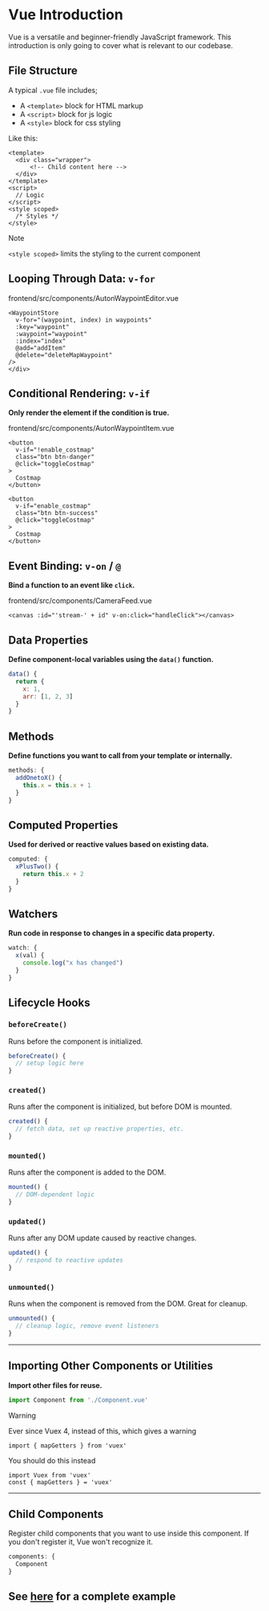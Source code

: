 # Vue Introduction

Vue is a versatile and beginner-friendly JavaScript framework. This introduction is only going to cover what is relevant to our codebase. 

## File Structure

A typical `.vue` file includes;
- A `<template>` block for HTML markup
- A `<script>` block for js logic
- A `<style>` block for css styling

Like this:
```vue
<template>
  <div class="wrapper">
      <!-- Child content here -->
  </div>
</template>
<script>
  // Logic
</script>
<style scoped>
  /* Styles */
</style>
```

> [!NOTE]   
> `<style scoped>` limits the styling to the current component 

## Looping Through Data: `v-for`

frontend/src/components/AutonWaypointEditor.vue
```vue
<WaypointStore
  v-for="(waypoint, index) in waypoints"
  :key="waypoint"
  :waypoint="waypoint"
  :index="index"
  @add="addItem"
  @delete="deleteMapWaypoint"
/>
</div>
```

## Conditional Rendering: `v-if`

**Only render the element if the condition is true.**

frontend/src/components/AutonWaypointItem.vue

```vue
<button
  v-if="!enable_costmap"
  class="btn btn-danger"
  @click="toggleCostmap"
>
  Costmap
</button>

<button
  v-if="enable_costmap"
  class="btn btn-success"
  @click="toggleCostmap"
>
  Costmap
</button>
```

## Event Binding: `v-on` / `@`

**Bind a function to an event like `click`.**

frontend/src/components/CameraFeed.vue

```vue
<canvas :id="'stream-' + id" v-on:click="handleClick"></canvas>
```

## Data Properties

**Define component-local variables using the `data()` function.**

```js
data() {
  return {
    x: 1,
    arr: [1, 2, 3]
  }
}
```

## Methods

**Define functions you want to call from your template or internally.**

```js
methods: {
  addOnetoX() {
    this.x = this.x + 1
  }
}
```

## Computed Properties

**Used for derived or reactive values based on existing data.**

```js
computed: {
  xPlusTwo() {
    return this.x + 2
  }
}
```

## Watchers

**Run code in response to changes in a specific data property.**

```js
watch: {
  x(val) {
    console.log("x has changed")
  }
}
```

## Lifecycle Hooks

### `beforeCreate()`

Runs before the component is initialized.

```js
beforeCreate() {
  // setup logic here
}
```

### `created()`

Runs after the component is initialized, but before DOM is mounted.

```js
created() {
  // fetch data, set up reactive properties, etc.
}
```

### `mounted()`

Runs after the component is added to the DOM.

```js
mounted() {
  // DOM-dependent logic
}
```

### `updated()`

Runs after any DOM update caused by reactive changes.

```js
updated() {
  // respond to reactive updates
}
```

### `unmounted()`

Runs when the component is removed from the DOM. Great for cleanup.

```js
unmounted() {
  // cleanup logic, remove event listeners
}
```

---

## Importing Other Components or Utilities

**Import other files for reuse.**

```js
import Component from './Component.vue'
```

> [!WARNING]  
> Ever since Vuex 4, instead of this, which gives a warning
```
import { mapGetters } from 'vuex'
```
You should do this instead
```
import Vuex from 'vuex'
const { mapGetters } = 'vuex'
```

---

## Child Components

Register child components that you want to use inside this component. If you don't register it, Vue won't recognize it. 

```js
components: {
  Component
}
```


## See [here](https://github.com/umrover/mrover-ros2/wiki/Sample-Vue-Component) for a complete example 